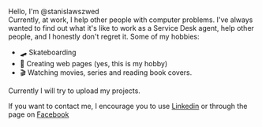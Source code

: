 
Hello, I'm @stanislawszwed <br>
Currently, at work, I help other people with computer problems. I've always wanted to find out what it's like to work as a Service Desk agent, help other people, and I honestly don't regret it.
Some of my hobbies:
- 🛹 Skateboarding
- 🧠 Creating web pages (yes, this is my hobby)
- 🎬 Watching movies, series and reading book covers.

Currently I will try to upload my projects.

If you want to contact me, I encourage you to use <a href="https://www.linkedin.com/in/stanis%C5%82aw-szwed-6055521b4/">Linkedin</a> or through the page on <a href="https://facebook.com/stanislawszwed">Facebook</a>
<!---
stanislawszwed/stanislawszwed is a ✨ special ✨ repository because its `README.md` (this file) appears on your GitHub profile.
You can click the Preview link to take a look at your changes.
--->
